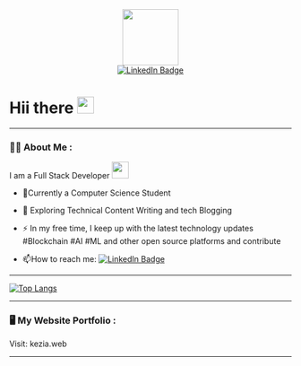 <div id="header" align="center">
  <img src="https://media.giphy.com/media/M9gbBd9nbDrOTu1Mqx/giphy.gif" width="100"/>
</div>
<div id="badges" align ="center">
  <a href="https://www.linkedin.com/in/kezia-wahome-531669243/">
    <img src="https://img.shields.io/badge/LinkedIn-blue?style=for-the-badge&logo=linkedin&logoColor=white" alt="LinkedIn Badge"/>
  </a>
  </div>
<h1>
  Hii there
  <img src="https://media.giphy.com/media/hvRJCLFzcasrR4ia7z/giphy.gif" width="30px"/>
</h1>
<!-- <div align="center">
  <img src="https://media.giphy.com/media/dWesBcTLavkZuG35MI/giphy.gif" width="700" height="250"/>
</div>
 -->

  

---

### :woman_technologist: **About Me** :

I am a Full Stack Developer <img src="https://media.giphy.com/media/WUlplcMpOCEmTGBtBW/giphy.gif" width="30"> 

- :telescope:Currently a Computer Science Student

- :seedling: Exploring Technical Content Writing and tech Blogging 

- :zap: In my free time, I keep up with the latest technology updates #Blockchain #AI #ML and other open source platforms and contribute 

- :mailbox:How to reach me:  <a href="https://www.linkedin.com/in/kezia-wahome-531669243/">
    <img src="https://img.shields.io/badge/LinkedIn-blue?style=for-the-badge&logo=linkedin&logoColor=white" alt="LinkedIn Badge"/>
  </a>

<!-- ---

### :hammer_and_wrench: Languages and Tools :

<div>
  <img src = "https://github.com/devicons/devicon/blob/master/icons/python/python-original.svg" title="Python" alt="Python" width="40" height="40"/>
  <img src="https://github.com/devicons/devicon/blob/master/icons/java/java-original-wordmark.svg" title="Java" alt="Java" width="40" height="40"/>&nbsp;
  <img src="https://github.com/devicons/devicon/blob/master/icons/css3/css3-plain-wordmark.svg"  title="CSS3" alt="CSS" width="40" height="40"/>&nbsp;
  <img src="https://github.com/devicons/devicon/blob/master/icons/html5/html5-original.svg" title="HTML5" alt="HTML" width="40" height="40"/>&nbsp;
  <img src="https://github.com/devicons/devicon/blob/master/icons/javascript/javascript-original.svg" title="JavaScript" alt="JavaScript" width="40" height="40"/>&nbsp;
  <img src="https://github.com/devicons/devicon/blob/master/icons/mysql/mysql-original-wordmark.svg" title="MySQL"  alt="MySQL" width="40" height="40"/>&nbsp;
   <img src ="https://github.com/devicons/devicon/blob/master/icons/mongodb/mongodb-original-wordmark.svg" title="Mongodb"  alt="Mongodb" width="40" height="40"/>&nbsp;
  <img src= "https://cdn.icon-icons.com/icons2/2699/PNG/512/expressjs_logo_icon_169185.png" title="Express" alt="Express" width="40" height="40"/>&nbsp;
  <img src="https://github.com/devicons/devicon/blob/master/icons/react/react-original-wordmark.svg" title="React" alt="React" width="40" height="40"/>&nbsp;
  <img src="https://github.com/devicons/devicon/blob/master/icons/nodejs/nodejs-original-wordmark.svg" title="NodeJS" alt="NodeJS" width="40" height="40"/>&nbsp;
  <img src="https://github.com/devicons/devicon/blob/master/icons/git/git-original-wordmark.svg" title="Git" **alt="Git" width="40" height="40"/>
  <img src ="https://github.com/devicons/devicon/blob/master/icons/figma/figma-original.svg" title="Figma" alt="Figma" width="40" height="40"/>&nbsp;
   <img src="https://github.com/devicons/devicon/blob/master/icons/materialui/materialui-original.svg" title="Material UI" alt="Material UI" width="40" height="40"/>&nbsp;
  
</div> -->

---

<!-- ### :fire: My Stats :
[![GitHub Streak](http://github-readme-streak-stats.herokuapp.com?user=WahomeKezia&theme=dark&date_format=M%20j%5B%2C%20Y%5D&mode=weekly)](https://git.io/streak-stats)
 -->
[![Top Langs](https://github-readme-stats.vercel.app/api/top-langs/?username=WahomeKezia&layout=compact&theme=vision-friendly-dark)](https://github.com/anuraghazra/github-readme-stats)

<!-- ![](https://komarev.com/ghpvc/?username=WahomeKezia) -->
---

### :desktop_computer: My Website Portfolio :

Visit: kezia.web

---

